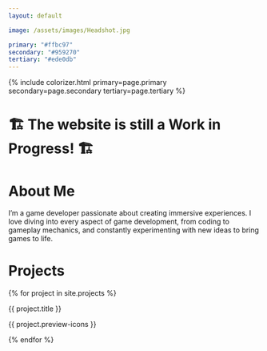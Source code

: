 ```yaml
---
layout: default

image: /assets/images/Headshot.jpg

primary: "#ffbc97"
secondary: "#959270"
tertiary: "#ede0db"
---
```


{% include colorizer.html primary=page.primary secondary=page.secondary tertiary=page.tertiary %}


# 🏗️ The website is still a Work in Progress! 🏗️

# About Me

I’m a game developer passionate about creating immersive experiences. I love diving into every aspect of game development, from coding to gameplay mechanics, and constantly experimenting with new ideas to bring games to life.

# Projects

<div class="card-container">
{% for project in site.projects %}
  <div class="card">
    <a href="{{ project.url }}" style="text-decoration: none !important">
      <img src="{{ project.preview }}" alt="" onerror="this.style.display='none'">
      <div class="card-info"><p class="card-title">{{ project.title }}</p><p class="card-text">{{ project.preview-icons }}</p></div>
    </a>
  </div>

{% endfor %}
</div>
